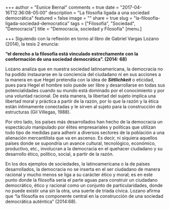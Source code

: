 +++
author = "Eunice Bernal"
comments = true
date = "2017-04-16T12:36:08-05:00"
description = "La filosofía ligada a una sociedad democrática"
featured = false
image = ""
share = true
slug = "la-filosofia-ligada-sociedad-democratica"
tags = ["Filosofía", "Sociedad", "Democracia"]
title = "Democracia, sociedad y Filosofía"
[menu.]

+++
Siguiendo con la reflexión en torno al libro de Gabriel Vargas Lozano (2014), la tesis 2 enuncia:

**“el derecho a la filosofía está vinculado estrechamente con la conformación de una sociedad democrática”. (2014: 68)**

Lozano analiza que en nuestra sociedad latinoamericana, la democracia no ha podido instaurarse en la conciencia del ciudadano ni en sus acciones a la manera en que Hegel pretendía con la idea de ***Sittlichkeit*** o eticidad, pues para Hegel el hombre solo puede ser libre y desarrollarse en todas sus potencialidades cuando su mundo está dominado por el conocimiento y por una voluntad racional. De esta manera, la libertad del sujeto implica una libertad moral y práctica a partir de la razón, por lo que la razón y la ética están íntimamente conectadas y le sirven al sujeto para la construcción de estructuras (Gil Villegas, 1988).

Por otro lado, los países más desarrollados han hecho de la democracia un espectáculo manipulado por élites empresariales y políticas que utilizan todo tipo de medidas para adherir a diversos sectores de la población a una alienación mercantilista que va en ascenso. Es decir, ni siquiera aquellos países donde se supondría un avance cultural, tecnológico, económico, productivo, etc., involucran a la democracia en el quehacer ciudadano y su desarrollo ético, político, social,  a partir de la razón.

En los dos ejemplos de sociedades, la latinoamericana o la de países desarrollados, la democracia no se inserta en el ser ciudadano de manera racional y mucho menos se liga a su carácter ético y moral; es en este punto donde la filosofía sería el parte aguas para construir un ciudadano democrático, ético y racional como un conjunto de particularidades, donde no puede existir una sin la otra, una suerte de triada cívica. Lozano afirma que “la filosofía es componente central en la construcción de una sociedad democrática auténtica” (2014:68).